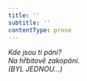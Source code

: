 ```yaml
---
title: ''
subtitle: ''
contentType: prose
---
```


<section>

_Kde jsou ti páni?  
Na hřbitově zakopáni.  
(BYL JEDNOU…)_

</section>
